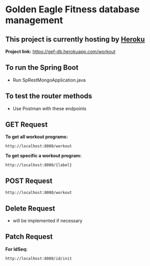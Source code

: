 # Golden Eagle Fitness database management

## This project is currently hosting by [Heroku](https://www.heroku.com/)
**Project link:**
https://gef-db.herokuapp.com/workout

## To run the Spring Boot

- Run SpRestMongoApplication.java

## To test the router methods

- Use Postman with these endpoints

## GET Request
**To get all workout programs:**
```
http://localhost:8080/workout
```
**To get specific a workout program:**
```
http://localhost:8080/{label}
```

## POST Request
```
http://localhost:8080/workout
```

## Delete Request
- will be implemented if necessary

## Patch Request
**For IdSeq:**
```
http://localhost:8080/id/init
```